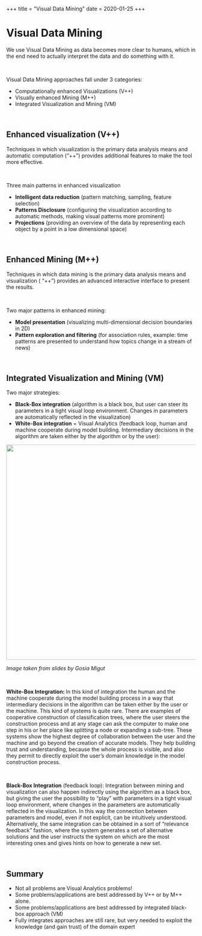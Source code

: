 +++
title = "Visual Data Mining"
date = 2020-01-25
+++
<h1 id="visual-data-mining">Visual Data Mining</h1><p>We use Visual Data Mining as data becomes more clear to humans, which in the end need to actually interpret the data and do something with it.</p><p><br></p><p>Visual Data Mining approaches fall under 3 categories:</p><ul><li>Computationally enhanced Visualizations (V++)</li><li>Visually enhanced Mining (M++)</li><li>Integrated Visualization and Mining (VM)</li></ul><p><br></p><h2 id="enhanced-visualization-(v++)">Enhanced visualization (V++)</h2><p>Techniques in which visualization is the primary data analysis means and automatic computation (“++”) provides additional features to make the tool more effective.</p><p><br></p><p>Three main patterns in enhanced visualization</p><ul><li><strong>Intelligent data reduction</strong> (pattern matching, sampling, feature selection)</li><li><strong>Patterns Disclosure</strong> (configuring the visualization according to automatic methods, making visual patterns more prominent)</li><li><strong>Projections</strong> (providing an overview of the data by representing each object by a point in a low dimensional space)</li></ul><p><br></p><h2 id="enhanced-mining-(m++)">Enhanced Mining (M++)</h2><p>Techniques in which data mining is the primary data analysis means and visualization ( “++”) provides an advanced interactive interface to present the results.</p><p><br></p><p>Two major patterns in enhanced mining:</p><ul><li><strong>Model presentation</strong> (visualizing multi-dimensional decision boundaries in 2D)</li><li><strong>Pattern exploration and filtering</strong> (for association rules, example: time patterns are presented to understand how topics change in a stream of news)</li></ul><p><br></p><h2 id="integrated-visualization-and-mining-(vm)">Integrated Visualization and Mining (VM)</h2><p>Two major strategies:</p><ul><li><strong>Black-Box integration</strong> (algorithm is a black box, but user can steer its parameters in a tight visual loop environment. Changes in parameters are automatically reflected in the visualization)</li><li><strong>White-Box integration</strong> = Visual Analytics (feedback loop, human and machine cooperate during model building. Intermediary decisions in the algorithm are taken either by the algorithm or by the user):</li></ul><p><img src="https://media.discordapp.net/attachments/525297297798463489/669844881081892867/unknown.png?width=1090&amp;height=328" width="571"></p><p><em>Image taken from slides by Gosia Migut</em></p><p><br></p><p><strong>White-Box Integration: </strong>In this kind of integration the human and the machine cooperate during the model building process in a way that intermediary decisions in the algorithm can be taken either by the user or the machine. This kind of systems is quite rare. There are examples of cooperative construction of classification trees, where the user steers the construction process and at any stage can ask the computer to make one step in his or her place like splitting a node or expanding a sub-tree. These systems show the highest degree of collaboration between the user and the machine and go beyond the creation of accurate models. They help building trust and understanding, because the whole process is visible, and also they permit to directly exploit the user’s domain knowledge in the model construction process.</p><p><br></p><p><strong>Black-Box Integration</strong> (feedback loop): Integration between mining and visualization can also happen indirectly using the algorithm as a black box, but giving the user the possibility to “play” with parameters in a tight visual loop environment, where changes in the parameters are automatically reflected in the&nbsp;visualization. In this way the connection between parameters and model, even if not explicit, can be intuitively understood. Alternatively, the same integration can be obtained in a sort of “relevance feedback” fashion, where the system generates a set of alternative solutions and the user instructs the system on which are the most interesting ones and gives hints on how to generate a new set.</p><p><br></p><h2 id="summary">Summary</h2><ul><li>Not all problems are Visual Analytics problems!</li><li>Some problems/applications are best addressed by V++ or by M++ alone.</li><li>Some problems/applications are best addressed by integrated black-box approach (VM)</li><li>Fully integrates approaches are still rare, but very needed to exploit the knowledge (and gain trust) of the domain expert</li></ul>
